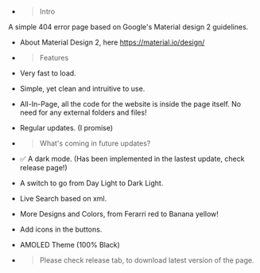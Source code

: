 - > Intro 

A simple 404 error page based on Google's Material design 2 guidelines.

- About Material Design 2, here https://material.io/design/

- > Features
- Very fast to load. 
- Simple, yet clean and intruitive to use.
- All-In-Page, all the code for the website is inside the page itself. No need for any external folders and files!
- Regular updates. (I promise)

- > What's coming in future updates?

- ✅ A dark mode. (Has been implemented in the lastest update, check release page!)
- A switch to go from Day Light to Dark Light.
- Live Search based on xml.
- More Designs and Colors, from Ferarri red to Banana yellow!
- Add icons in the buttons.
- AMOLED Theme (100% Black)



- > Please check release tab, to download latest version of the page.
